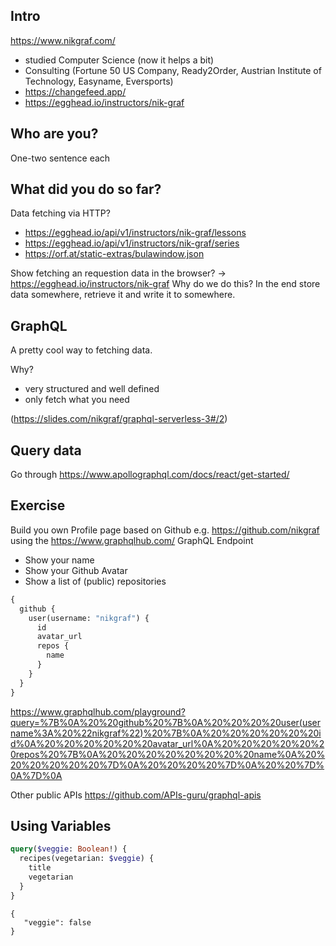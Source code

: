 ## Intro

https://www.nikgraf.com/

- studied Computer Science (now it helps a bit)
- Consulting (Fortune 50 US Company, Ready2Order, Austrian Institute of Technology, Easyname, Eversports)
- https://changefeed.app/
- https://egghead.io/instructors/nik-graf

## Who are you?

One-two sentence each

## What did you do so far?

Data fetching via HTTP?

- https://egghead.io/api/v1/instructors/nik-graf/lessons
- https://egghead.io/api/v1/instructors/nik-graf/series
- https://orf.at/static-extras/bulawindow.json

Show fetching an requestion data in the browser?
-> https://egghead.io/instructors/nik-graf
Why do we do this? In the end store data somewhere, retrieve it and write it to somewhere.

## GraphQL

A pretty cool way to fetching data.

Why?

- very structured and well defined
- only fetch what you need

(https://slides.com/nikgraf/graphql-serverless-3#/2)

## Query data

Go through
https://www.apollographql.com/docs/react/get-started/

## Exercise

Build you own Profile page based on Github e.g. https://github.com/nikgraf using the https://www.graphqlhub.com/ GraphQL Endpoint

- Show your name
- Show your Github Avatar
- Show a list of (public) repositories

```graphql
{
  github {
    user(username: "nikgraf") {
      id
      avatar_url
      repos {
        name
      }
    }
  }
}
```

https://www.graphqlhub.com/playground?query=%7B%0A%20%20github%20%7B%0A%20%20%20%20user(username%3A%20%22nikgraf%22)%20%7B%0A%20%20%20%20%20%20id%0A%20%20%20%20%20%20avatar_url%0A%20%20%20%20%20%20repos%20%7B%0A%20%20%20%20%20%20%20%20name%0A%20%20%20%20%20%20%7D%0A%20%20%20%20%7D%0A%20%20%7D%0A%7D%0A

Other public APIs https://github.com/APIs-guru/graphql-apis

## Using Variables

```graphql
query($veggie: Boolean!) {
  recipes(vegetarian: $veggie) {
    title
    vegetarian
  }
}
```

```variables
{
   "veggie": false
}
```
